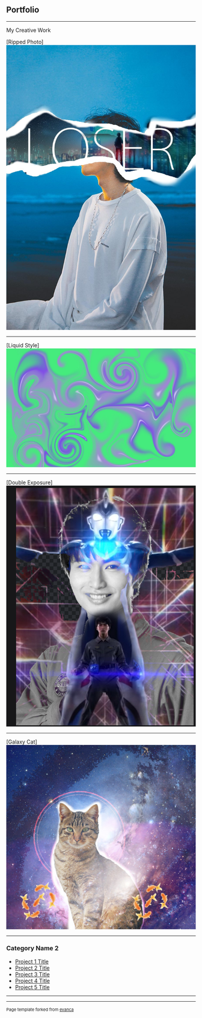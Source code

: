 ## Portfolio

---

My Creative Work

[Ripped Photo]
<img src="images/ripped photo.jpg?raw=true"/>

---
[Liquid Style]
<img src="images/liquid.jpg?raw=true"/>

---
[Double Exposure]
<img src="images/ultraman.png?raw=true"/>

---
[Galaxy Cat]
<img src="images/galaxy cat.jpg?raw=true"/>

---

### Category Name 2

- [Project 1 Title](http://example.com/)
- [Project 2 Title](http://example.com/)
- [Project 3 Title](http://example.com/)
- [Project 4 Title](http://example.com/)
- [Project 5 Title](http://example.com/)

---




---
<p style="font-size:11px">Page template forked from <a href="https://github.com/evanca/quick-portfolio">evanca</a></p>
<!-- Remove above link if you don't want to attibute -->
